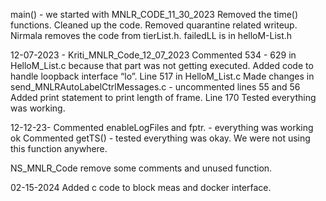 main() - we started with MNLR_CODE_11_30_2023 Removed the time() functions. Cleaned up the code. Removed quarantine related writeup. Nirmala removes the code from tierList.h. failedLL is in helloM-List.h

12-07-2023 - Kriti_MNLR_Code_12_07_2023 Commented 534 - 629 in HelloM_List.c because that part was not getting executed. Added code to handle loopback interface “lo”. Line 517 in HelloM_List.c Made changes in send_MNLRAutoLabelCtrlMessages.c - uncommented lines 55 and 56 Added print statement to print length of frame. Line 170 Tested everything was working.

12-12-23- Commented enableLogFiles and fptr. - everything was working ok Commented getTS() - tested everything was okay. We were not using this function anywhere.

NS_MNLR_Code remove some comments and unused function.

02-15-2024 Added c code to block meas and docker interface.
